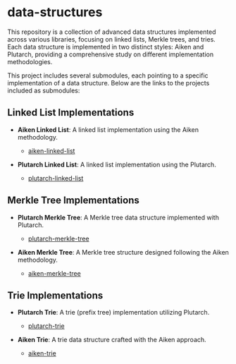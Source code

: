 # data-structures

This repository is a collection of advanced data structures implemented across various libraries, focusing on linked lists, Merkle trees, and tries. Each data structure is implemented in two distinct styles: Aiken and Plutarch, providing a comprehensive study on different implementation methodologies.

This project includes several submodules, each pointing to a specific implementation of a data structure. Below are the links to the projects included as submodules:

## Linked List Implementations

- **Aiken Linked List**: A linked list implementation using the Aiken methodology.
  - [aiken-linked-list](https://github.com/Anastasia-Labs/aiken-linked-list)

- **Plutarch Linked List**: A linked list implementation using the Plutarch.
  - [plutarch-linked-list](https://github.com/Anastasia-Labs/plutarch-linked-list)

## Merkle Tree Implementations

- **Plutarch Merkle Tree**: A Merkle tree data structure implemented with Plutarch.
  - [plutarch-merkle-tree](https://github.com/Anastasia-Labs/plutarch-merkle-tree)

- **Aiken Merkle Tree**: A Merkle tree structure designed following the Aiken methodology.
  - [aiken-merkle-tree](https://github.com/Anastasia-Labs/aiken-merkle-tree)

## Trie Implementations

- **Plutarch Trie**: A trie (prefix tree) implementation utilizing Plutarch.
  - [plutarch-trie](https://github.com/Anastasia-Labs/plutarch-trie)

- **Aiken Trie**: A trie data structure crafted with the Aiken approach.
  - [aiken-trie](https://github.com/Anastasia-Labs/aiken-trie)
